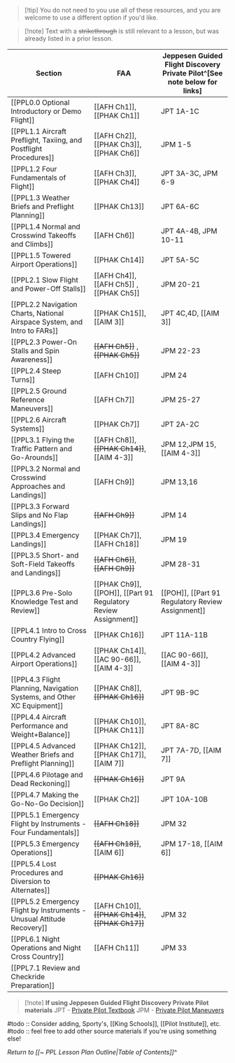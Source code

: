 > [!tip] You do not need to you use all of these resources, and you are welcome to use a different option if you'd like.

> [!note] Text with a ~~strikethrough~~ is still relevant to a lesson, but was already listed in a prior lesson.

| Section                                                               | FAA                                                             | Jeppesen Guided Flight Discovery Private Pilot^[See note below for links] |
| --------------------------------------------------------------------- | --------------------------------------------------------------- | ---------------------------------------------------------------------------------------------------------------------------------------------------------------------- |
| [[PPL0.0 Optional Introductory or Demo Flight]]                        | [[AFH Ch1]], [[PHAK Ch1]]                                       | JPT 1A-1C                                                                                                                                                             |
| [[PPL1.1 Aircraft Preflight, Taxiing, and Postflight Procedures]]     | [[AFH Ch2]], [[PHAK Ch3]], [[PHAK Ch6]]                         | JPM 1-5                                                                                                                                                     |
| [[PPL1.2 Four Fundamentals of Flight]]                                | [[AFH Ch3]], [[PHAK Ch4]]                                       | JPT 3A-3C, JPM 6-9                                                                                                                                                     |
| [[PPL1.3 Weather Briefs and Preflight Planning]]                      | [[PHAK Ch13]]                                      | JPT 6A-6C                                                                                                                                                              |
| [[PPL1.4 Normal and Crosswind Takeoffs and Climbs]]                   | [[AFH Ch6]]                                                     | JPT 4A-4B, JPM 10-11                                                                                                                                                   |
| [[PPL1.5 Towered Airport Operations]]                                 | [[PHAK Ch14]]                                                   | JPT 5A-5C                                                                                                                                                              |
| [[PPL2.1 Slow Flight and Power-Off Stalls]]                             | [[AFH Ch4]], [[AFH Ch5]] , [[PHAK Ch5]]                                       | JPM 20-21                                                                                                                                                         |
| [[PPL2.2 Navigation Charts, National Airspace System, and Intro to FARs]]             | [[PHAK Ch15]], [[AIM 3]]                                        | JPT 4C,4D, [[AIM 3]]                                                                                                                                                   |
| [[PPL2.3 Power-On Stalls and Spin Awareness]]                              |~~[[AFH Ch5]]~~ ,  ~~[[PHAK Ch5]]~~                | JPM 22-23                                                                                                                                                              |
| [[PPL2.4 Steep Turns]]                        | [[AFH Ch10]]                                                    | JPM 24                                                                                                                                                                 |
| [[PPL2.5 Ground Reference Maneuvers]]                                | [[AFH Ch7]]                                                     | JPM 25-27                                                                                                                                                              |
| [[PPL2.6 Aircraft Systems]]                          | [[PHAK Ch7]]                             | JPT 2A-2C                                                                                                                                                                |
| [[PPL3.1 Flying the Traffic Pattern and Go-Arounds]]                 | [[AFH Ch8]], ~~[[PHAK Ch14]]~~, [[AIM 4-3]]                     | JPM 12,JPM 15, [[AIM 4-3]]                                                                                                                                             |
| [[PPL3.2 Normal and Crosswind Approaches and Landings]]              | [[AFH Ch9]]                                                     | JPM 13,16                                                                                                                                                              |
| [[PPL3.3 Forward Slips and No Flap Landings]]                        | ~~[[AFH Ch9]]~~                                                 | JPM 14                                                                                                                                                                 |
| [[PPL3.4 Emergency Landings]]                                        | [[PHAK Ch7]], [[AFH Ch18]]                                      | JPM 19                                                                                                                                                                 |
| [[PPL3.5 Short- and Soft-Field Takeoffs and Landings]]               | ~~[[AFH Ch6]]~~, ~~[[AFH Ch9]]~~                                | JPM 28-31                                                                                                                                                              |
| [[PPL3.6 Pre-Solo Knowledge Test and Review]]                        | [[PHAK Ch9]], [[POH]], [[Part 91 Regulatory Review Assignment]] | [[POH]], [[Part 91 Regulatory Review Assignment]]                                                                                                                      |
| [[PPL4.1 Intro to Cross Country Flying]]                                | [[PHAK Ch16]]                                                   | JPT 11A-11B                                                                                                                                                            |
| [[PPL4.2 Advanced Airport Operations]]                                  | [[PHAK Ch14]], [[AC 90-66]], [[AIM 4-3]]                        | [[AC 90-66]], [[AIM 4-3]]                                                                                                                                              |
| [[PPL4.3 Flight Planning, Navigation Systems, and Other XC Equipment]]  | [[PHAK Ch8]], ~~[[PHAK Ch16]]~~                                 | JPT 9B-9C                                                                                                                                                              |
| [[PPL4.4 Aircraft Performance and Weight+Balance]]                      | [[PHAK Ch10]], [[PHAK Ch11]]                                    | JPT 8A-8C                                                                                                                                                              |
| [[PPL4.5 Advanced Weather Briefs and Preflight Planning]]               | [[PHAK Ch12]], [[PHAK Ch17]], [[AIM 7]]                         | JPT 7A-7D, [[AIM 7]]                                                                                                                                                   |
| [[PPL4.6 Pilotage and Dead Reckoning]]                                  | ~~[[PHAK Ch16]]~~                                               | JPT 9A                                                                                                                                                                 |
| [[PPL4.7 Making the Go-No-Go Decision]]                                 | [[PHAK Ch2]]                                                    | JPT 10A-10B                                                                                                                                                            |
| [[PPL5.1 Emergency Flight by Instruments - Four Fundamentals]]          | ~~[[AFH Ch18]]~~                                                | JPM 32                                                                                                                                                                 |
| [[PPL5.3 Emergency Operations]]                                         | ~~[[AFH Ch18]]~~, [[AIM 6]]                                     | JPM 17-18, [[AIM 6]]                                                                                                                                                   |
| [[PPL5.4 Lost Procedures and Diversion to Alternates]]                 | ~~[[PHAK Ch16]]~~                                               |                                                                                                                                                                        |
| [[PPL5.2 Emergency Flight by Instruments - Unusual Attitude Recovery]] | [[AFH Ch10]], ~~[[PHAK Ch14]]~~, ~~[[PHAK Ch17]]~~              | JPM 32                                                                                                                                                                 |
| [[PPL6.1 Night Operations and Night Cross Country]]                    | [[AFH Ch11]]                                                    | JPM 33                                                                                                                                                                 |
| [[PPL7.1 Review and Checkride Preparation]]                            |                                                                 |                                                                                                                                                                        |

> [!note] **If using Jeppesen Guided Flight Discovery Private Pilot materials**
> JPT - [ Private Pilot Textbook](https://shop.jeppesen.com/All-Products/Training/Private-pilot/Courseware-%26-Books/Private-Pilot-Textbook/p/10001360)
> JPM - [Private Pilot Maneuvers](https://shop.jeppesen.com/All-Products/Training/Private-pilot/Courseware-%26-Books/Private-Pilot-Maneuvers-Manual/p/10001361)



#todo :: Consider adding, Sporty's, [[King Schools]], [[Pilot Institute]], etc.
#todo :: feel free to add other source materials if you're using something else!

*Return to [[~ PPL Lesson Plan Outline|Table of Contents]]^*